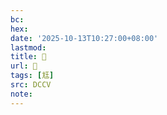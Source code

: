 ```yaml
---
bc:
hex:
date: '2025-10-13T10:27:00+08:00'
lastmod:
title: 􃬐
url: 􃬐
tags: [尪]
src: DCCV
note:
---
```

